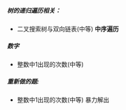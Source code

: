 ##### 树的递归遍历相关：
- 二叉搜索树与双向链表(中等)
  __中序遍历__

##### 数字
- 整数中1出现的次数(中等)



##### 重新做的题:
- 整数中1出现的次数(中等) 
    暴力解出